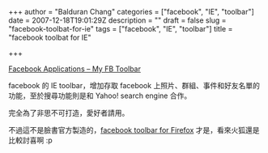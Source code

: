 +++
author = "Balduran Chang"
categories = ["facebook", "IE", "toolbar"]
date = 2007-12-18T19:01:29Z
description = ""
draft = false
slug = "facebook-toolbat-for-ie"
tags = ["facebook", "IE", "toolbar"]
title = "facebook toolbat for IE"

+++


[Facebook Applications – My FB Toolbar](http://www.myfbtoolbar.com/index.php)

facebook 的 IE toolbar，增加存取 facebook 上照片、群組、事件和好友名單的功能，至於搜尋功能則是和 Yahoo! search engine 合作。

完全為了非思不可打造，愛好者請用。

不過這不是臉書官方製造的，[facebook toolbar for Firefox](http://developers.facebook.com/toolbar/) 才是，看來火狐還是比較討喜啊 :p

